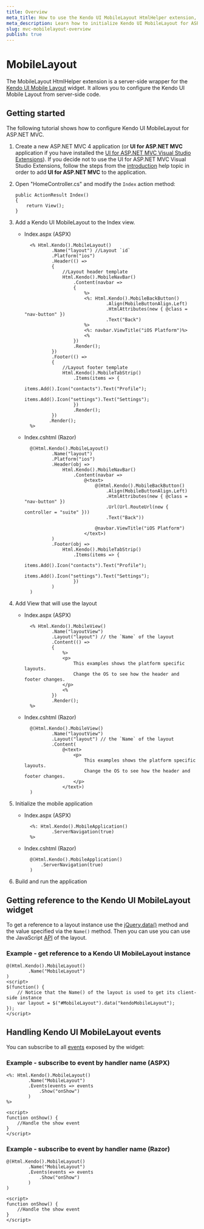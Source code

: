 ```yaml
---
title: Overview
meta_title: How to use the Kendo UI MobileLayout HtmlHelper extension, server-side ASP.NET MVC wrapper for Kendo UI Mobile Layout widget
meta_description: Learn how to initialize Kendo UI MobileLayout for ASP.NET MVC, handle Kendo UI MobileLayout Events, access an existing layout with MobileLayout HtmlHelper extension documentation.
slug: mvc-mobilelayout-overview
publish: true
---
```


# MobileLayout

The MobileLayout HtmlHelper extension is a server-side wrapper for the [Kendo UI Mobile Layout](/kendo-ui/api/mobile/layout) widget. It allows you to configure the Kendo UI Mobile Layout
from server-side code.

## Getting started

The following tutorial shows how to configure Kendo UI MobileLayout for ASP.NET MVC.

1.  Create a new ASP.NET MVC 4 application (or **UI for ASP.NET MVC** application if you have installed the [UI for ASP.NET MVC Visual Studio Extensions](/kendo-ui/getting-started/using-kendo-with/aspnet-mvc/introduction#kendo-ui-for-asp.net-mvc-visual-studio-extensions)).
If you decide not to use the UI for ASP.NET MVC Visual Studio Extensions, follow the steps from the [introduction](/kendo-ui/getting-started/using-kendo-with/aspnet-mvc/introduction) help topic in order
to add **UI for ASP.NET MVC** to the application.
1.  Open "HomeController.cs" and modify the `Index` action method:

        public ActionResult Index()
        {
            return View();
        }

1. Add a Kendo UI MobileLayout to the Index view.
    - Index.aspx (ASPX)

            <% Html.Kendo().MobileLayout()
                    .Name("layout") //Layout `id`
                    .Platform("ios")
                    .Header(() =>
                    {
                        //Layout header template
                        Html.Kendo().MobileNavBar()
                            .Content(navbar =>
                            {
                                %>
                                <%: Html.Kendo().MobileBackButton()
                                        .Align(MobileButtonAlign.Left)
                                        .HtmlAttributes(new { @class = "nav-button" })
                                        .Text("Back")
                                %>
                                <%: navbar.ViewTitle("iOS Platform")%>
                                <%
                            })
                            .Render();
                    })
                    .Footer(() =>
                    {
                        //Layout footer template
                        Html.Kendo().MobileTabStrip()
                            .Items(items => {
                                items.Add().Icon("contacts").Text("Profile");
                                items.Add().Icon("settings").Text("Settings");
                            })
                            .Render();
                    })
                   .Render();
            %>

    - Index.cshtml (Razor)

            @(Html.Kendo().MobileLayout()
                    .Name("layout")
                    .Platform("ios")
                    .Header(obj =>
                        Html.Kendo().MobileNavBar()
                            .Content(navbar =>
                                @<text>
                                    @(Html.Kendo().MobileBackButton()
                                        .Align(MobileButtonAlign.Left)
                                        .HtmlAttributes(new { @class = "nav-button" })
                                        .Url(Url.RouteUrl(new { controller = "suite" }))
                                        .Text("Back"))

                                    @navbar.ViewTitle("iOS Platform")
                                </text>)
                    )
                    .Footer(obj =>
                        Html.Kendo().MobileTabStrip()
                            .Items(items => {
                                items.Add().Icon("contacts").Text("Profile");
                                items.Add().Icon("settings").Text("Settings");
                            })
                    )
            )

1. Add View that will use the layout
    - Index.aspx (ASPX)

            <% Html.Kendo().MobileView()
                    .Name("layoutView")
                    .Layout("layout") // the `Name` of the layout
                    .Content(() =>
                    {
                        %>
                        <p>
                            This examples shows the platform specific layouts.
                            Change the OS to see how the header and footer changes.
                        </p>
                        <%
                    })
                    .Render();
            %>

    - Index.cshtml (Razor)

            @(Html.Kendo().MobileView()
                    .Name("layoutView")
                    .Layout("layout") // the `Name` of the layout
                    .Content(
                        @<text>
                            <p>
                                This examples shows the platform specific layouts.
                                Change the OS to see how the header and footer changes.
                            </p>
                        </text>)
            )

1. Initialize the mobile application
    - Index.aspx (ASPX)

            <%: Html.Kendo().MobileApplication()
                    .ServerNavigation(true)
            %>

    - Index.cshtml (Razor)

            @(Html.Kendo().MobileApplication()
                .ServerNavigation(true)
            )

1. Build and run the application

## Getting reference to the Kendo UI MobileLayout widget

To get a reference to a layout instance use the [jQuery.data()](http://api.jquery.com/jQuery.data/) method and the value specified via the `Name()` method.
Then you can use you can use the JavaScript [API](/kendo-ui/api/mobile/layout#methods) of the layout.

### Example - get reference to a Kendo UI MobileLayout instance

    @(Html.Kendo().MobileLayout()
            .Name("MobileLayout")
    )
    <script>
    $(function() {
        // Notice that the Name() of the layout is used to get its client-side instance
        var layout = $("#MobileLayout").data("kendoMobileLayout");
    });
    </script>


## Handling Kendo UI MobileLayout events

You can subscribe to all [events](/kendo-ui/api/mobile/layout#events) exposed by the widget:

### Example - subscribe to event by handler name (ASPX)

    <%: Html.Kendo().MobileLayout()
            .Name("MobileLayout")
            .Events(events => events
                .Show("onShow")
            )
    %>

    <script>
    function onShow() {
        //Handle the show event
    }
    </script>


### Example - subscribe to event by handler name (Razor)

    @(Html.Kendo().MobileLayout()
            .Name("MobileLayout")
            .Events(events => events
                .Show("onShow")
            )
    )

    <script>
    function onShow() {
        //Handle the show event
    }
    </script>
